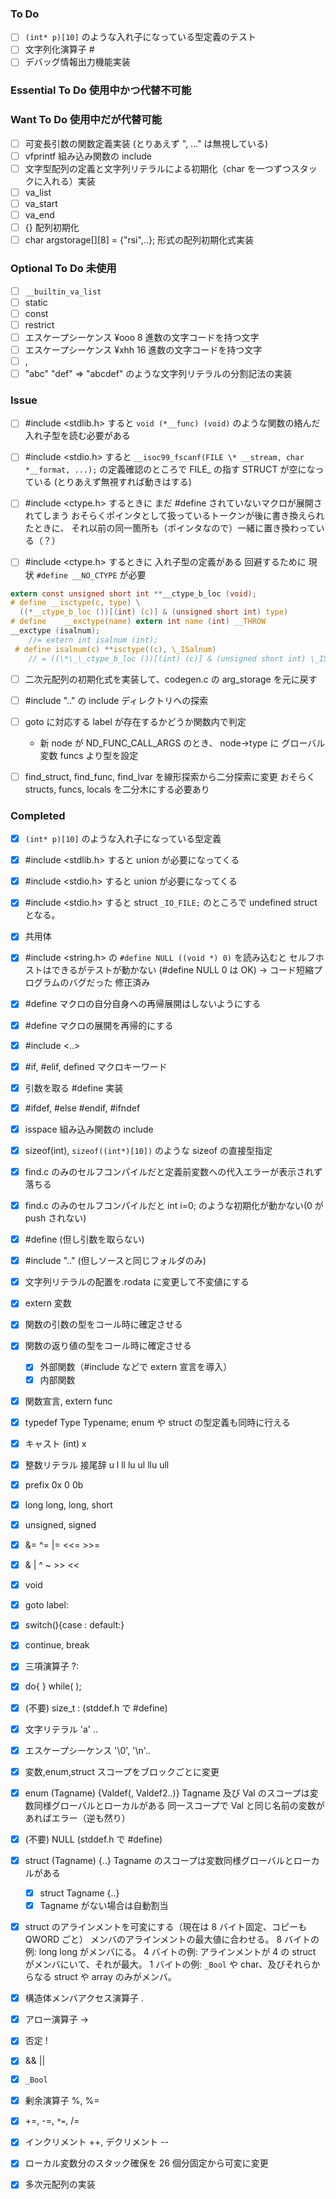 ### To Do

-   [ ] `(int* p)[10]` のような入れ子になっている型定義のテスト
-   [ ] 文字列化演算子 #
-   [ ] デバッグ情報出力機能実装

### Essential To Do 使用中かつ代替不可能

### Want To Do 使用中だが代替可能

-   [ ] 可変長引数の関数定義実装 (とりあえず ", ..." は無視している)
-   [ ] vfprintf 組み込み関数の include
-   [ ] 文字型配列の定義と文字列リテラルによる初期化（char を一つずつスタックに入れる）実装
-   [ ] va_list
-   [ ] va_start
-   [ ] va_end
-   [ ] {} 配列初期化
-   [ ] char argstorage[][8] = {"rsi",..}; 形式の配列初期化式実装

### Optional To Do 未使用

-   [ ] `__builtin_va_list`
-   [ ] static
-   [ ] const
-   [ ] restrict
-   [ ] エスケープシーケンス ¥ooo 8 進数の文字コードを持つ文字
-   [ ] エスケープシーケンス ¥xhh 16 進数の文字コードを持つ文字
-   [ ] ,
-   [ ] "abc" "def" => "abcdef" のような文字列リテラルの分割記法の実装

### Issue

-   [ ] #include <stdlib.h> すると `void (*__func) (void)` のような関数の絡んだ入れ子型を読む必要がある
-   [ ] #include <stdio.h> すると `__isoc99_fscanf(FILE \* __stream, char *__format, ...);` の定義確認のところで FILE\_ の指す STRUCT が空になっている (とりあえず無視すれば動きはする)

-   [ ] #include <ctype.h> するときに まだ #define されていないマクロが展開されてしまう
        おそらくポインタとして扱っているトークンが後に書き換えられたときに、
        それ以前の同一箇所も（ポインタなので）一緒に置き換わっている（？）
-   [ ] #include <ctype.h> するときに 入れ子型の定義がある
        回避するために 現状 `#define __NO_CTYPE` が必要

```c:/usr/include/ctype.h
extern const unsigned short int **__ctype_b_loc (void);
# define __isctype(c, type) \
  ((*__ctype_b_loc ())[(int) (c)] & (unsigned short int) type)
# define	__exctype(name)	extern int name (int) __THROW
__exctype (isalnum);
    //= extern int isalnum (int);
 # define isalnum(c) **isctype((c), \_ISalnum)
    // = ((\*\_\_ctype_b_loc ())[(int) (c)] & (unsigned short int) \_ISalnum)
```

-   [ ] 二次元配列の初期化式を実装して、codegen.c の arg_storage を元に戻す
-   [ ] #include ".." の include ディレクトリへの探索
-   [ ] goto に対応する label が存在するかどうか関数内で判定

    -   新 node が ND_FUNC_CALL_ARGS のとき、
        node->type に グローバル変数 funcs より型を設定

-   [ ] find_struct, find_func, find_lvar を線形探索から二分探索に変更
        おそらく structs, funcs, locals を二分木にする必要あり

### Completed

-   [x] `(int* p)[10]` のような入れ子になっている型定義
-   [x] #include <stdlib.h> すると union が必要になってくる
-   [x] #include <stdio.h> すると union が必要になってくる
-   [x] #include <stdio.h> すると struct `_IO_FILE;` のところで undefined struct となる。
-   [x] 共用体
-   [x] #include <string.h> の `#define NULL ((void *) 0)` を読み込むと
        セルフホストはできるがテストが動かない (#define NULL 0 は OK)
        -> コード短縮プログラムのバグだった 修正済み
-   [x] #define マクロの自分自身への再帰展開はしないようにする
-   [x] #define マクロの展開を再帰的にする
-   [x] #include <..>
-   [x] #if, #elif, defined マクロキーワード
-   [x] 引数を取る #define 実装
-   [x] #ifdef, #else #endif, #ifndef
-   [x] isspace 組み込み関数の include
-   [x] sizeof(int), `sizeof((int*)[10])` のような sizeof の直接型指定
-   [x] find.c のみのセルフコンパイルだと定義前変数への代入エラーが表示されず落ちる
-   [x] find.c のみのセルフコンパイルだと int i=0; のような初期化が動かない(0 が push されない)
-   [x] #define (但し引数を取らない)
-   [x] #include ".." (但しソースと同じフォルダのみ)
-   [x] 文字列リテラルの配置を.rodata に変更して不変値にする
-   [x] extern 変数
-   [x] 関数の引数の型をコール時に確定させる
-   [x] 関数の返り値の型をコール時に確定させる

    -   [x] 外部関数（#include などで extern 宣言を導入）
    -   [x] 内部関数

-   [x] 関数宣言, extern func
-   [x] typedef Type Typename;
        enum や struct の型定義も同時に行える
-   [x] キャスト (int) x
-   [x] 整数リテラル 接尾辞 u l ll lu ul llu ull
-   [x] prefix 0x 0 0b
-   [x] long long, long, short
-   [x] unsigned, signed
-   [x] &= ^= |= <<= >>=
-   [x] & | ^ ~ >> <<
-   [x] void
-   [x] goto label:
-   [x] switch(){case : default:}
-   [x] continue, break
-   [x] 三項演算子 ?:
-   [x] do{ } while( );
-   [x] (不要) size_t : (stddef.h で #define)
-   [x] 文字リテラル 'a' ..
-   [x] エスケープシーケンス '\0', '\n'..
-   [x] 変数,enum,struct スコープをブロックごとに変更
-   [x] enum (Tagname) {Valdef(, Valdef2..)}
        Tagname 及び Val のスコープは変数同様グローバルとローカルがある
        同一スコープで Val と同じ名前の変数があればエラー（逆も然り）
-   [x] (不要) NULL (stddef.h で #define)
-   [x] struct (Tagname) {..}
        Tagname のスコープは変数同様グローバルとローカルがある
    -   [x] struct Tagname {..}
    -   [x] Tagname がない場合は自動割当
-   [x] struct のアラインメントを可変にする（現在は 8 バイト固定、コピーも QWORD ごと）
        メンバのアラインメントの最大値に合わせる。
        8 バイトの例: long long がメンバにる。
        4 バイトの例: アラインメントが 4 の struct がメンバにいて、それが最大。
        1 バイトの例: `_Bool` や char、及びそれらからなる struct や array のみがメンバ。
-   [x] 構造体メンバアクセス演算子 .
-   [x] アロー演算子 ->
-   [x] 否定 !
-   [x] && ||
-   [x] `_Bool`
-   [x] 剰余演算子 %, %=
-   [x] +=, -=, `*=`, /=
-   [x] インクリメント ++, デクリメント --
-   [x] ローカル変数分のスタック確保を 26 個分固定から可変に変更
-   [x] 多次元配列の実装
